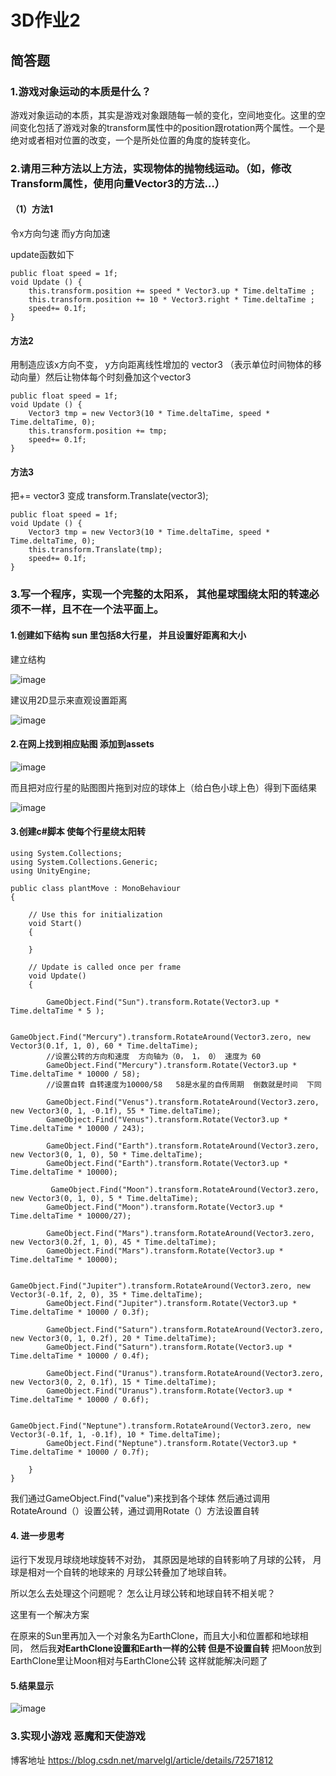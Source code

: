 # 3D作业2

## 简答题

### 1.游戏对象运动的本质是什么？
游戏对象运动的本质，其实是游戏对象跟随每一帧的变化，空间地变化。这里的空间变化包括了游戏对象的transform属性中的position跟rotation两个属性。一个是绝对或者相对位置的改变，一个是所处位置的角度的旋转变化。

### 2.请用三种方法以上方法，实现物体的抛物线运动。（如，修改Transform属性，使用向量Vector3的方法…）
#### （1）方法1
令x方向匀速 而y方向加速  

update函数如下

```
public float speed = 1f;
void Update () {
    this.transform.position += speed * Vector3.up * Time.deltaTime ;
    this.transform.position += 10 * Vector3.right * Time.deltaTime ;
    speed+= 0.1f;
}
```

#### 方法2

用制造应该x方向不变， y方向距离线性增加的 vector3 （表示单位时间物体的移动向量）然后让物体每个时刻叠加这个vector3

```
public float speed = 1f;
void Update () {
    Vector3 tmp = new Vector3(10 * Time.deltaTime, speed * Time.deltaTime, 0);
    this.transform.position += tmp;
    speed+= 0.1f;
}

```
#### 方法3

把+= vector3  变成 transform.Translate(vector3);

```
public float speed = 1f;
void Update () {
    Vector3 tmp = new Vector3(10 * Time.deltaTime, speed * Time.deltaTime, 0);
    this.transform.Translate(tmp);
    speed+= 0.1f;
}

```


### 3.写一个程序，实现一个完整的太阳系， 其他星球围绕太阳的转速必须不一样，且不在一个法平面上。

#### 1.创建如下结构 sun 里包括8大行星， 并且设置好距离和大小
建立结构  

![image](https://wx4.sinaimg.cn/mw690/b41a0581ly1fpyg8wk6m1j20b108f3ye.jpg)  

建议用2D显示来直观设置距离  

![image](https://wx4.sinaimg.cn/mw690/b41a0581ly1fpyg8xqp5uj20qs0g8juk.jpg)

#### 2.在网上找到相应贴图 添加到assets 

![image](https://wx1.sinaimg.cn/mw690/b41a0581ly1fpyg8xyup8j20zp0lhwk5.jpg)

而且把对应行星的贴图图片拖到对应的球体上（给白色小球上色）得到下面结果

![image](https://wx4.sinaimg.cn/mw690/b41a0581ly1fpyg8xuinvj20r40gyjva.jpg)

#### 3.创建c#脚本 使每个行星绕太阳转

```
using System.Collections;
using System.Collections.Generic;
using UnityEngine;

public class plantMove : MonoBehaviour
{

    // Use this for initialization  
    void Start()
    {
   
    }

    // Update is called once per frame  
    void Update()
    {

        GameObject.Find("Sun").transform.Rotate(Vector3.up * Time.deltaTime * 5 );

        GameObject.Find("Mercury").transform.RotateAround(Vector3.zero, new Vector3(0.1f, 1, 0), 60 * Time.deltaTime);
        //设置公转的方向和速度  方向轴为（0， 1， 0） 速度为 60
        GameObject.Find("Mercury").transform.Rotate(Vector3.up * Time.deltaTime * 10000 / 58);
        //设置自转 自转速度为10000/58   58是水星的自传周期  倒数就是时间  下同

        GameObject.Find("Venus").transform.RotateAround(Vector3.zero, new Vector3(0, 1, -0.1f), 55 * Time.deltaTime);
        GameObject.Find("Venus").transform.Rotate(Vector3.up * Time.deltaTime * 10000 / 243);

        GameObject.Find("Earth").transform.RotateAround(Vector3.zero, new Vector3(0, 1, 0), 50 * Time.deltaTime);
        GameObject.Find("Earth").transform.Rotate(Vector3.up * Time.deltaTime * 10000);

         GameObject.Find("Moon").transform.RotateAround(Vector3.zero, new Vector3(0, 1, 0), 5 * Time.deltaTime);
        GameObject.Find("Moon").transform.Rotate(Vector3.up * Time.deltaTime * 10000/27);

        GameObject.Find("Mars").transform.RotateAround(Vector3.zero, new Vector3(0.2f, 1, 0), 45 * Time.deltaTime);
        GameObject.Find("Mars").transform.Rotate(Vector3.up * Time.deltaTime * 10000);

        GameObject.Find("Jupiter").transform.RotateAround(Vector3.zero, new Vector3(-0.1f, 2, 0), 35 * Time.deltaTime);
        GameObject.Find("Jupiter").transform.Rotate(Vector3.up * Time.deltaTime * 10000 / 0.3f);

        GameObject.Find("Saturn").transform.RotateAround(Vector3.zero, new Vector3(0, 1, 0.2f), 20 * Time.deltaTime);
        GameObject.Find("Saturn").transform.Rotate(Vector3.up * Time.deltaTime * 10000 / 0.4f);

        GameObject.Find("Uranus").transform.RotateAround(Vector3.zero, new Vector3(0, 2, 0.1f), 15 * Time.deltaTime);
        GameObject.Find("Uranus").transform.Rotate(Vector3.up * Time.deltaTime * 10000 / 0.6f);

        GameObject.Find("Neptune").transform.RotateAround(Vector3.zero, new Vector3(-0.1f, 1, -0.1f), 10 * Time.deltaTime);
        GameObject.Find("Neptune").transform.Rotate(Vector3.up * Time.deltaTime * 10000 / 0.7f);

    }
}
```

我们通过GameObject.Find("value")来找到各个球体 然后通过调用RotateAround（）设置公转，通过调用Rotate（）方法设置自转

#### 4. 进一步思考

运行下发现月球绕地球旋转不对劲， 其原因是地球的自转影响了月球的公转， 月球是相对一个自转的地球来的 月球公转叠加了地球自转。

所以怎么去处理这个问题呢？ 怎么让月球公转和地球自转不相关呢？

这里有一个解决方案

在原来的Sun里再加入一个对象名为EarthClone，而且大小和位置都和地球相同， 然后我**对EarthClone设置和Earth一样的公转 但是不设置自转**  把Moon放到EarthClone里让Moon相对与EarthClone公转 这样就能解决问题了


#### 5.结果显示
![image](https://wx4.sinaimg.cn/mw690/b41a0581ly1fpyg8xkad3j20qm0ftq5f.jpg)


### 3.实现小游戏 恶魔和天使游戏

博客地址
https://blog.csdn.net/marvelgl/article/details/72571812









